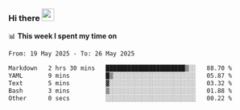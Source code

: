 ### Hi there <a href="https://www.gautamkrishnar.com/"><img src="https://media.giphy.com/media/hvRJCLFzcasrR4ia7z/giphy.gif" width="25px"></a>

📊 **This week I spent my time on**

<!--START_SECTION:waka-->

```txt
From: 19 May 2025 - To: 26 May 2025

Markdown   2 hrs 30 mins   ██████████████████████▒░░   88.70 %
YAML       9 mins          █▒░░░░░░░░░░░░░░░░░░░░░░░   05.87 %
Text       5 mins          ▓░░░░░░░░░░░░░░░░░░░░░░░░   03.32 %
Bash       3 mins          ▒░░░░░░░░░░░░░░░░░░░░░░░░   01.88 %
Other      0 secs          ░░░░░░░░░░░░░░░░░░░░░░░░░   00.22 %
```

<!--END_SECTION:waka-->
